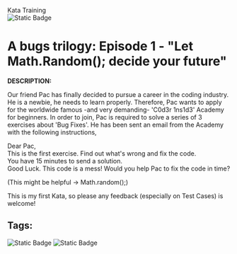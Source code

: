 Kata Training <br>
![Static Badge](https://img.shields.io/badge/8kyu%20-%20black?style=flat&logo=codewars&labelColor=B1361E&color=black)

# A bugs trilogy: Episode 1 - "Let Math.Random(); decide your future"

**DESCRIPTION:**

Our friend Pac has finally decided to pursue a career in the coding industry.
He is a newbie, he needs to learn properly.
Therefore, Pac wants to apply for the worldwide famous -and very demanding-
'C0d3r 1ns1d3' Academy for beginners.
In order to join, Pac is required to solve a series of 3 exercises about 'Bug Fixes'.
He has been sent an email from the Academy with the following instructions,

Dear Pac,  
This is the first exercise. Find out what's wrong and fix the code.  
You have 15 minutes to send a solution.  
Good Luck.
This code is a mess! Would you help Pac to fix the code in time?

(This might be helpful -> Math.random();)

This is my first Kata, so please any feedback (especially on Test Cases) is welcome!


## Tags:

![Static Badge](https://img.shields.io/badge/fundamentals%20-%20purple?style=plastic) ![Static Badge](https://img.shields.io/badge/debugging%20-%20darkcyan?style=plastic)
